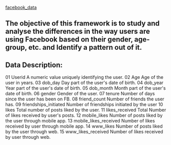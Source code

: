 [facebook_data](https://github.com/shravya-k45/facebook_data)



## The objective of this framework is to study and analyse the differences in the way users are using Facebook based on their gender, age-group, etc. and Identify a pattern out of it.
## Data Description:
01 Userid  A numeric value uniquely identifying the user.
02 Age    Age of the user in years.
03 dob_day Day part of the user's date of birth.
04 dob_year Year part of the user's date of birth.
05 dob_month Month part of the user's date of birth.
06 gender Gender of the user.
07 tenure Number of days since the user has been on FB.
08 friend_count Number of friends the user has.
09 friendships_initiated Number of friendships initiated by the user
10 likes Total number of posts liked by the user.
11 likes_received Total Number of likes received by user's posts.
12 mobile_likes Number of posts liked by the user through mobile app.
13 mobile_likes_received Number of likes received by user through mobile app.
14 www_likes Number of posts liked by the user through web.
15 www_likes_received Number of likes received by user through web.
